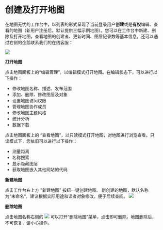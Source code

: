 # 创建及打开地图

在地图无忧的工作台中，以列表的形式呈现了当前登录用户**创建**或是**有权**编辑、查看的地图（新用户注册后，默认提供三幅示例地图）。您可以在工作台中新建、删除及打开地图，查看地图的创建者、更新时间、图层记录数等基本信息，还可以通过右侧的企鹅联系我们的在线客服：

![](http://pic.dituwuyou.com/map%2Fpicture%2Fdashboard.png)

**打开地图**

点击地图面板上的“编辑管理”，以编辑模式打开地图。在编辑状态下，可以进行以下操作：
*  修改地图名称、描述、发布范围  
*  添加、删除、修改图层及对象  
*  设置地图访问权限
*  管理地图协作成员
*  修改地图主题风格
*  统计分析
*  数据下载

点击地图面板上的 “查看地图”，以只读模式打开地图，对地图进行浏览查看。只读模式下，您依旧可以进行以下操作：

* 测量距离
* 名称搜索
* 显示隐藏图层
* 获取地图嵌入其他网站的代码



**新建地图**

点击工作台右上方 "新建地图" 按钮一键创建地图。 新创建的地图，默认名称为“未命名“，建议根据实际用途和读者对象修改，便于后续查阅。
![](http://pic.dituwuyou.com/map%2Fpicture%2F11.7%2F2015-11-02_15-40-15.jpg)



**删除地图**

点击地图名称右侧的 ![](http://pic.dituwuyou.com/map%2Fpicture%2Fdelete.png) 可以打开“删除地图”菜单，点击即可删除。地图删除后，不可恢复，请小心操作。
